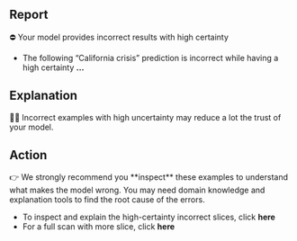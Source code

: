 ## Report

<aside>
⛔ Your model provides incorrect results with high certainty

- The following “California crisis” prediction is incorrect while having a  high certainty **…**
</aside>

## Explanation

<aside>
👨‍🦰 Incorrect examples with high uncertainty may reduce a lot the trust of your model.

</aside>

## Action

<aside>
👉 We strongly recommend you **inspect** these examples to understand what makes the model wrong. You may need domain knowledge and explanation tools to find the root cause of the errors.

- To inspect and explain the high-certainty incorrect slices, click **here**
- For a full scan with more slice, click **here**
</aside>
